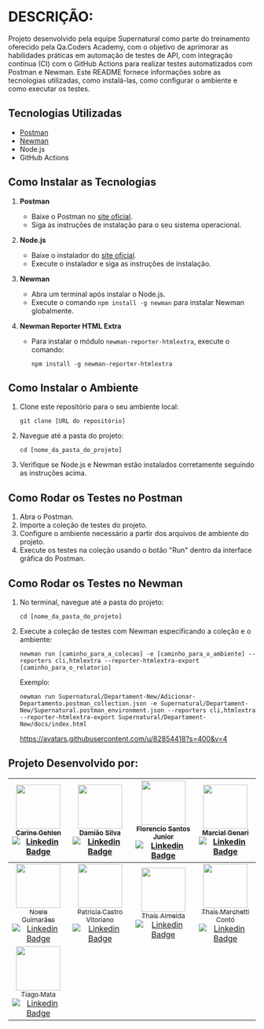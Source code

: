 # DESCRIÇÃO:
Projeto desenvolvido pela equipe Supernatural como parte do treinamento oferecido pela Qa.Coders Academy, com o objetivo de aprimorar as habilidades práticas em automação de testes de API, com integração contínua (CI) com o GitHub Actions para realizar testes automatizados com Postman e Newman. Este README fornece informações sobre as tecnologias utilizadas, como instalá-las, como configurar o ambiente e como executar os testes.


## Tecnologias Utilizadas

- [Postman](https://www.postman.com/)
- [Newman](https://github.com/postmanlabs/newman)
- Node.js
- GitHub Actions
  
## Como Instalar as Tecnologias

1. **Postman**
    - Baixe o Postman no [site oficial](https://www.postman.com/downloads/).
    - Siga as instruções de instalação para o seu sistema operacional.

2. **Node.js**
    - Baixe o instalador do [site oficial](https://nodejs.org/).
    - Execute o instalador e siga as instruções de instalação.

3. **Newman**
    - Abra um terminal após instalar o Node.js.
    - Execute o comando `npm install -g newman` para instalar Newman globalmente.

4. **Newman Reporter HTML Extra**
    - Para instalar o módulo `newman-reporter-htmlextra`, execute o comando:
        ```shell
      npm install -g newman-reporter-htmlextra
      ```

## Como Instalar o Ambiente

1. Clone este repositório para o seu ambiente local:
    ```shell
    git clone [URL do repositório]
    ```

2. Navegue até a pasta do projeto:
    ```shell
    cd [nome_da_pasta_do_projeto]
    ```

3. Verifique se Node.js e Newman estão instalados corretamente seguindo as instruções acima.

## Como Rodar os Testes no Postman

1. Abra o Postman.
2. Importe a coleção de testes do projeto.
3. Configure o ambiente necessário a partir dos arquivos de ambiente do projeto.
4. Execute os testes na coleção usando o botão "Run" dentro da interface gráfica do Postman.

## Como Rodar os Testes no Newman

1. No terminal, navegue até a pasta do projeto:
    ```shell
    cd [nome_da_pasta_do_projeto]
    ```

2. Execute a coleção de testes com Newman especificando a coleção e o ambiente:

    ```shell
    newman run [caminho_para_a_colecao] -e [caminho_para_o_ambiente] --reporters cli,htmlextra --reporter-htmlextra-export [caminho_para_o_relatorio]
    ```

    Exemplo:

    ```shell
    newman run Supernatural/Departament-New/Adicionar-Departamento.postman_collection.json -e Supernatural/Departament-New/Supernatural.postman_environment.json --reporters cli,htmlextra --reporter-htmlextra-export Supernatural/Departament-New/docs/index.html
    ```
    https://avatars.githubusercontent.com/u/82854418?s=400&v=4

## Projeto Desenvolvido por:
| [<img loading="lazy" src="https://avatars.githubusercontent.com/u/32967494" width=90><br/><sub>Carine Gehlen</sub>](https://github.com/cgehlen)<br/>[![Linkedin Badge](https://img.shields.io/badge/-LinkedIn-blue?style=flat-square&logo=Linkedin&logoColor=white&link=https://www.linkedin.com/in/carinegehlen/)](https://www.linkedin.com/in/carinegehlen/) | [<img loading="lazy" src="https://avatars.githubusercontent.com/u/119118485" width=90><br/><sub>Damião Silva</sub>](https://github.com/damiaojsilva2)<br/>[![Linkedin Badge](https://img.shields.io/badge/-LinkedIn-blue?style=flat-square&logo=Linkedin&logoColor=white&link=https://www.linkedin.com/in/damiaojsilva/)](https://www.linkedin.com/in/damiaojsilva/) | [<img loading="lazy" src="https://avatars.githubusercontent.com/u/157240964" width=90><br/><sub>Florencio Santos Junior</sub>](https://github.com/fasjunior2204)<br/>[![Linkedin Badge](https://img.shields.io/badge/-LinkedIn-blue?style=flat-square&logo=Linkedin&logoColor=white&link=https://www.linkedin.com/in/florencio-santos-junior/)](https://www.linkedin.com/in/florencio-santos-junior/) | [<img loading="lazy" src="https://avatars.githubusercontent.com/u/118402799" width=90><br/><sub>Marcial Genari</sub>](https://github.com/Genari22)<br/>[![Linkedin Badge](https://img.shields.io/badge/-LinkedIn-blue?style=flat-square&logo=Linkedin&logoColor=white&link=https://www.linkedin.com/in/marcial-genari-477a7824b/)](https://www.linkedin.com/in/marcial-genari-477a7824b/) |
| :----------------------------------------------------------: | :----------------------------------------------------------: | :----------------------------------------------------------: | :----------------------------------------------------------: |
| [<img loading="lazy" src="https://avatars.githubusercontent.com/u/57133248" width=90><br/><sub>Noele Guimarães</sub>](https://github.com/noeleguimaraes)<br/>[![Linkedin Badge](https://img.shields.io/badge/-LinkedIn-blue?style=flat-square&logo=Linkedin&logoColor=white&link=https://www.linkedin.com/in/noeleguimaraes/)](https://www.linkedin.com/in/noeleguimaraes/) | [<img loading="lazy" src="https://avatars.githubusercontent.com/u/148631954" width=90><br/><sub>Patricia Castro Vitoriano</sub>](https://github.com/PatriciaVitoriano)<br/>[![Linkedin Badge](https://img.shields.io/badge/-LinkedIn-blue?style=flat-square&logo=Linkedin&logoColor=white&link=https://www.linkedin.com/in/patricia-castro-vitoriano/)](https://www.linkedin.com/in/patricia-castro-vitoriano/) | [<img loading="lazy" src="https://avatars.githubusercontent.com/u/82854418" width=90><br/><sub>Thaís Almeida</sub>](https://github.com/thaisbarbosa14)<br/>[![Linkedin Badge](https://img.shields.io/badge/-LinkedIn-blue?style=flat-square&logo=Linkedin&logoColor=white&link=https://www.linkedin.com/in/thais-almeida-464b91180/)](https://www.linkedin.com/in/thais-almeida-464b91180/) | [<img loading="lazy" src="https://avatars.githubusercontent.com/u/116967975" width=90><br/><sub>Thaís Marchetti Contó</sub>](https://github.com/thaisconto)<br/>[![Linkedin Badge](https://img.shields.io/badge/-LinkedIn-blue?style=flat-square&logo=Linkedin&logoColor=white&link=https://www.linkedin.com/in/thaismarchetticonto/)](https://www.linkedin.com/in/thaismarchetticonto/) | 
| [<img loading="lazy" src="https://avatars.githubusercontent.com/u/56051094" width=90><br/><sub>Tiago Mata</sub>](https://github.com/TiagoMata)<br/>[![Linkedin Badge](https://img.shields.io/badge/-LinkedIn-blue?style=flat-square&logo=Linkedin&logoColor=white&link=https://www.linkedin.com/in/tiagosmata/)](https://www.linkedin.com/in/tiagosmata/) |

